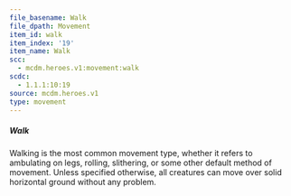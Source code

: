 ```yaml
---
file_basename: Walk
file_dpath: Movement
item_id: walk
item_index: '19'
item_name: Walk
scc:
  - mcdm.heroes.v1:movement:walk
scdc:
  - 1.1.1:10:19
source: mcdm.heroes.v1
type: movement
---
```


##### Walk

Walking is the most common movement type, whether it refers to ambulating on legs, rolling, slithering, or some other default method of movement. Unless specified otherwise, all creatures can move over solid horizontal ground without any problem.
